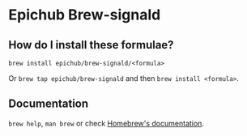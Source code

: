 # Epichub Brew-signald

## How do I install these formulae?

`brew install epichub/brew-signald/<formula>`

Or `brew tap epichub/brew-signald` and then `brew install <formula>`.

## Documentation

`brew help`, `man brew` or check [Homebrew's documentation](https://docs.brew.sh).
